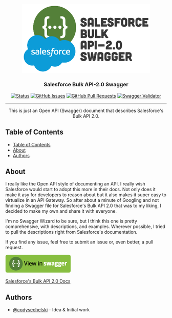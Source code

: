 <p align="center">
  <a href="" rel="noopener">
 <img width="400" src="./project-resources/project-logo.png" alt="Project logo"></a>
</p>

<h3 align="center">Salesforce Bulk API-2.0 Swagger</h3>

<div align="center">

[![Status](https://img.shields.io/badge/status-active-success.svg)]()
[![GitHub Issues](https://img.shields.io/github/issues/codysechelski/Salesforce-Bulk-API-2.0-Swagger.svg)](https://github.com/codysechelski/Salesforce-Bulk-API-2.0-Swagger/issues)
[![GitHub Pull Requests](https://img.shields.io/github/issues-pr/codysechelski/Salesforce-Bulk-API-2.0-Swagger.svg)](https://github.com/codysechelski/Salesforce-Bulk-API-2.0-Swagger/pulls)
[![Swagger Validator](https://img.shields.io/swagger/valid/3.0?specUrl=https%3A%2F%2Fraw.githubusercontent.com%2Fcodysechelski%2FSalesforce-Bulk-API-2.0-Swagger%2Fmain%2Fsf-bulk-2_0-swagger.yaml)](https://editor.swagger.io/?url=https://raw.githubusercontent.com/codysechelski/Salesforce-Bulk-API-2.0-Swagger/main/sf-bulk-2_0-swagger.yaml)



</div>

---

<p align="center"> This is just an Open API (Swagger) document that describes Salesforce's Bulk API 2.0.
    <br> 
</p>

## Table of Contents

- [Table of Contents](#table-of-contents)
- [About ](#about-)
- [Authors ](#authors-)

## About <a name = "about"></a>

I really like the Open API style of documenting an API. I really wish Salesforce would start to adopt this more in their docs. Not only does it make it asy for developers to reason about but it also makes it super easy to virtualize in an API Gateway. So after about a minute of Googling and not finding a Swagger file for Salesforce's Bulk API 2.0 that was to my liking, I decided to make my own and share it with everyone.

I'm no Swagger Wizard to be sure, but I think this one is pretty comprehensive, with descriptions, and examples. Wherever possible, I tried to pull the descriptions right from Salesforce's documentation.

If you find any issue, feel free to submit an issue or, even better, a pull request.

[![Swagger Validator](./project-resources/view-in-swagger-btn.png)](https://editor.swagger.io/?url=https://raw.githubusercontent.com/codysechelski/Salesforce-Bulk-API-2.0-Swagger/main/sf-bulk-2_0-swagger.yaml)

[Salesforce's Bulk API 2.0 Docs](https://developer.salesforce.com/docs/atlas.en-us.api_asynch.meta/api_asynch/bulk_api_2_0.htm)

## Authors <a name = "authors"></a>

- [@codysechelski](https://github.com/codysechelski) - Idea & Initial work

